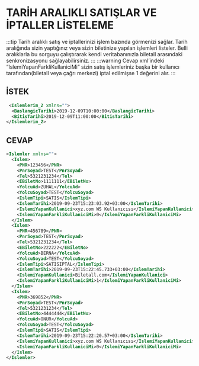 # TARİH ARALIKLI SATIŞLAR VE İPTALLER LİSTELEME

:::tip
Tarih aralıklı satış ve iptallerinizi işlem bazında görmenizi sağlar. Tarih aralığında sizin yaptığınız veya sizin biletinize yapılan işlemleri listeler. Belli aralıklarla bu sorguyu çalıştırarak kendi veritabanınızla biletall arasındaki senkronizasyonu sağlayabilirsiniz.
:::
:::warning
Cevap xml’indeki “IslemiYapanFarkliKullaniciMi” sizin satış işlemleriniz başka bir kullanıcı tarafından(biletall veya çağrı merkezi) iptal edilmişse 1 değerini alır.
:::

## İSTEK

```xml
 <Islemlerim_2 xmlns="">
  <BaslangicTarihi>2019-12-09T10:00:00</BaslangicTarihi>
  <BitisTarihi>2019-12-09T11:00:00</BitisTarihi>
</Islemlerim_2>
```

## CEVAP

```xml
<Islemler xmlns="">
  <Islem>
    <PNR>123456</PNR>
    <PnrSoyad>TEST</PnrSoyad>
    <Tel>5321231234</Tel>
    <EBiletNo>1111111</EBiletNo>
    <YolcuAd>ZUHAL</YolcuAd>
    <YolcuSoyad>TEST</YolcuSoyad>
    <IslemTipi>SATIS</IslemTipi>
    <IslemTarihi>2019-09-23T15:23:03.92+03:00</IslemTarihi>
    <IslemiYapanKullanici>xyz.com WS Kullanıcısı</IslemiYapanKullanici>
    <IslemiYapanFarkliKullaniciMi>0</IslemiYapanFarkliKullaniciMi>
  </Islem>
  <Islem>
    <PNR>456789</PNR>
    <PnrSoyad>TEST</PnrSoyad>
    <Tel>5321231234</Tel>
    <EBiletNo>222222</EBiletNo>
    <YolcuAd>BERNA</YolcuAd>
    <YolcuSoyad>TEST</YolcuSoyad>
    <IslemTipi>SATISIPTAL</IslemTipi>
    <IslemTarihi>2019-09-23T15:22:45.733+03:00</IslemTarihi>
    <IslemiYapanKullanici>Biletall.com</IslemiYapanKullanici>
    <IslemiYapanFarkliKullaniciMi>1</IslemiYapanFarkliKullaniciMi>
  </Islem>
  <Islem>
    <PNR>369852</PNR>
    <PnrSoyad>TEST</PnrSoyad>
    <Tel>5321231234</Tel>
    <EBiletNo>4444444</EBiletNo>
    <YolcuAd>ONUR</YolcuAd>
    <YolcuSoyad>TEST</YolcuSoyad>
    <IslemTipi>SATIS</IslemTipi>
    <IslemTarihi>2019-09-23T15:22:20.57+03:00</IslemTarihi>
    <IslemiYapanKullanici>xyz.com WS Kullanıcısı</IslemiYapanKullanici>
    <IslemiYapanFarkliKullaniciMi>0</IslemiYapanFarkliKullaniciMi>
  </Islem>
</Islemler>
```
